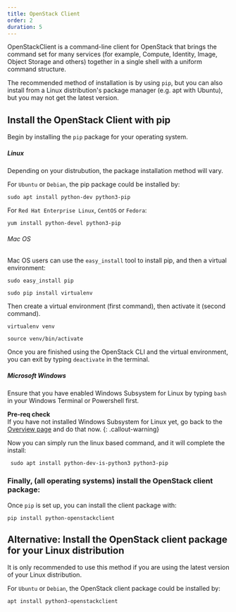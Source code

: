 ```yaml
---
title: OpenStack Client
order: 2
duration: 5
---
```


OpenStackClient is a command-line client for OpenStack that brings the command set for many services (for example, Compute, Identity, Image, Object Storage and others) together in a single shell with a uniform command structure.

The recommended method of installation is by using `pip`, but you can also install from a Linux distribution's package manager (e.g. apt with Ubuntu), but you may not get the latest version.


## Install the OpenStack Client with pip

Begin by installing the `pip` package for your operating system.

##### *Linux*
Depending on your distrubution, the package installation method will vary.

For `Ubuntu` or `Debian`, the pip package could be installed by:
```
sudo apt install python-dev python3-pip
```

For `Red Hat Enterprise Linux`, `CentOS` or `Fedora`:
```
yum install python-devel python3-pip
```

###### *Mac OS*
Mac OS users can use the `easy_install` tool to install pip, and then a virtual environment:

```
sudo easy_install pip
```
```
sudo pip install virtualenv
```
Then create a virtual environment (first command), then activate it (second command).
```
virtualenv venv
```
```
source venv/bin/activate
```
Once you are finished using the OpenStack CLI and the virtual environment, you can exit by typing `deactivate` in the terminal.

##### *Microsoft Windows*
Ensure that you have enabled Windows Subsystem for Linux by typing `bash` in your Windows Terminal or Powershell first.

**Pre-req check**  
If you have not installed Windows Subsystem for Linux yet, go back to the [Overview page]({{sitebase.url}}/openstack-cli/01-overview) and do that now.
{: .callout-warning}

Now you can simply run the linux based command, and it will complete the install:

```
 sudo apt install python-dev-is-python3 python3-pip
```

### Finally, (all operating systems) install the OpenStack client package:
Once `pip` is set up, you can install the client package with:
```
pip install python-openstackclient
```

## Alternative: Install the OpenStack client package for your Linux distribution
It is only recommended to use this method if you are using the latest version
of your Linux distribution.

For `Ubuntu` or `Debian`, the OpenStack client package could be installed by:
```
apt install python3-openstackclient
```
